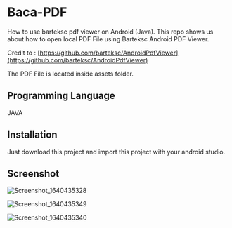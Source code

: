 # Baca-PDF

How to use barteksc pdf viewer on Android (Java). This repo shows us about how to open local PDF File using Barteksc Android PDF Viewer. 

Credit to : [https://github.com/barteksc/AndroidPdfViewer](https://github.com/barteksc/AndroidPdfViewer)

The PDF File is located inside assets folder.

## Programming Language

JAVA

## Installation

Just download this project and import this project with your android studio.

## Screenshot

![Screenshot_1640435328](https://user-images.githubusercontent.com/34496711/147384826-a74a58a4-9af2-4e22-89b9-7bd5edb34968.png)

 ![Screenshot_1640435349](https://user-images.githubusercontent.com/34496711/147384833-b0d4d1f4-7380-4343-ab57-45f18e3020b9.png)

![Screenshot_1640435340](https://user-images.githubusercontent.com/34496711/147384837-d46e960c-843f-413e-a6f1-b72d72bb192b.png)

